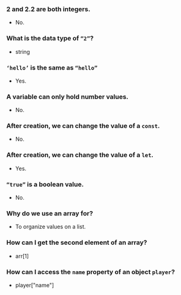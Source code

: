 ### 2 and 2.2 are both integers.

- No.

### What is the data type of `“2”`?

- string

### `‘hello’` is the same as `“hello”`

- Yes.

### A variable can only hold number values.

- No.

### After creation, we can change the value of a `const`.

- No.

### After creation, we can change the value of a `let`.

- Yes.

### `“true”` is a boolean value.

- No.

### Why do we use an array for?

- To organize values on a list.

### How can I get the second element of an array?

- arr[1]

### How can I access the `name` property of an object `player`?

- player["name"]